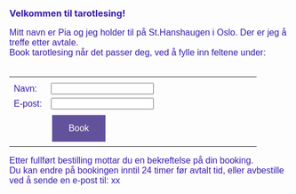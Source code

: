 <font color="391baa"> <h3>Velkommen til tarotlesing!</h3></font>
 <p style="font-family: 'Arial'; font-size: 16px; color: 391baa;">
    Mitt navn er Pia og jeg holder til p&aring;  St.Hanshaugen i Oslo. Der er jeg  	&aring;  treffe etter avtale. <br>
    Book tarotlesing n&aring;r det passer deg, ved &aring; fylle inn feltene under:<br><br>
 </p>

 <!-- FORMATER BOOKING-KNAPP -->
<style>
      input[type=submit] {
        background-color: #62529c;
        border: none;
        color: white;
        padding: 15px 30px;
        text-decoration: none;
        margin: 4px 2px;
        cursor: pointer;
         .footer {
    display: none;
  }
      }
  </style>

<!-- TABELL -->
<div id="divID">
<form action="" method="post">
  <table style="font-family: 'Arial'; font-size: 16px; color: 391baa; border:none;">
 <th style=";border: none;width:15%"></th>
 <tr style="border: none;></tr>
    <tr style="border: none;">
       <td style="border: none;">Navn:</td>
       <td style="border: none;"><input type="text" name="name" /></td>
    </tr>
    <tr style="border: none;></tr>
    <tr style="border: none;">
       <td style="border: none;">E-post:</td>
       <td style="border: none;"><input type="text" name="name" /></td>
    </tr>
    <tr style="border: none;">
      <td style="border: none;">&nbsp;</td>
      <td style="border: none;"><input style="font-family: 'Arial'; font-size: 16px;" type="submit" value="Book" /></td>
    </tr>
  </table>
</form>
</div>


<p style="font-family: 'Arial'; font-size: 16px; color: 391baa;">
Etter fullf&oslash;rt bestilling mottar du en bekreftelse p&aring; din booking.<br>
Du kan endre p&aring; bookingen inntil 24 timer f&oslash;r avtalt tid, eller avbestille ved &aring; sende en e-post til: xx <br>
</p>
